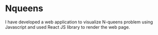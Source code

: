 # Nqueens
I have developed a web application to visualize N-queens problem using Javascript and used React JS library to render the web page.
